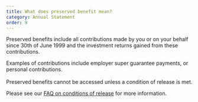 ```yaml
---
title: What does preserved benefit mean?
category: Annual Statement
order: 9
---
```


Preserved benefits include all contributions made by you or on your behalf since 30th of June 1999 and the investment returns gained from these contributions.

Examples of contributions include employer super guarantee payments, or personal contributions.\
\
Preserved benefits cannot be accessed unless a condition of release is met.

Please see our [FAQ on conditions of release](https://www.myfuturesuper.com.au/faqs/what-is-a-condition-of-release/) for more information.
